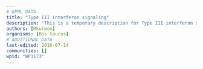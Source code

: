 ```yaml
---
# GPML DATA
title: "Type III interferon signaling"
description: "This is a temporary description for Type III interferon signaling"
authors: [Mkutmon]
organisms: [Bos taurus]
# ADDITIONAL DATA
last-edited: 2016-07-14
communities: []
wpid: "WP3173"
---
```

